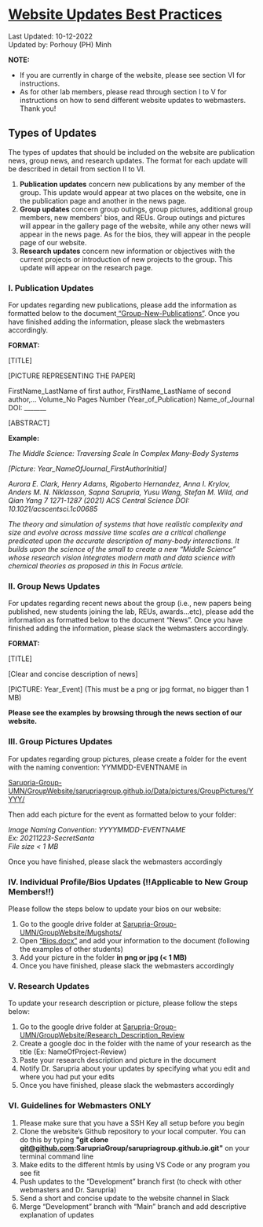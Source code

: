 # [Website Updates Best Practices](https://docs.google.com/document/d/16CKtHjKzPj2LLqS0tFQlL2jCTr1Omqot/edit)
Last Updated: 10-12-2022 <br/>
Updated by: Porhouy (PH) Minh

**NOTE:** <br/>
- If you are currently in charge of the website, please see section VI for instructions. 
- As for other lab members, please read through section I to V for instructions on how to send different website updates to webmasters. Thank you!

## Types of Updates

The types of updates that should be included on the website are publication news, group news, and research updates. The format for each update will be described in detail from section II to VI. 

1) **Publication updates** concern new publications by any member of the group. This update would appear at two places on the website, one in the publication page and another in the news page. 
2) **Group updates** concern group outings, group pictures, additional group members, new members' bios, and REUs. Group outings and pictures will appear in the gallery page of the website, while any other news will appear in the news page. As for the bios, they will appear in the people page of our website. 
3) **Research updates** concern new information or objectives with the current projects or introduction of new projects to the group. This update will appear on the research page.

### I. Publication Updates
For updates regarding new publications, please add the information as formatted below to the document[ “Group-New-Publications”](https://docs.google.com/document/d/1pgxeaMHtInkjudmMBUPGrDMKS3hh_7SpVVWQLvpx7No/edit). Once you have finished adding the information, please slack the webmasters accordingly. <br/>
 
**FORMAT:**

[TITLE]

[PICTURE REPRESENTING THE PAPER] 

FirstName_LastName of first author, FirstName_LastName of second author,… Volume_No Pages Number (Year_of_Publication) Name_of_Journal DOI: _______

[ABSTRACT] 

**Example:** 

*The Middle Science: Traversing Scale In Complex Many-Body Systems*

*[Picture: Year_NameOfJournal_FirstAuthorInitial]* 

*Aurora E. Clark, Henry Adams, Rigoberto Hernandez, Anna I. Krylov, Anders M. N. Niklasson, Sapna Sarupria, Yusu Wang, Stefan M. Wild, and Qian Yang 7 1271-1287 (2021) ACS Central Science DOI: 10.1021/acscentsci.1c00685*

*The theory and simulation of systems that have realistic complexity and size and evolve across massive time scales are a critical challenge predicated upon the accurate description of many-body interactions. It builds upon the science of the small to create a new “Middle Science” whose research vision integrates modern math and data science with chemical theories as proposed in this In Focus article.*


### II. Group News Updates
For updates regarding recent news about the group (i.e., new papers being published, new students joining the lab, REUs, awards…etc), please add the information as formatted below to the document “News”. Once you have finished adding the information, please slack the webmasters accordingly. <br/>
 
**FORMAT:**

[TITLE]

[Clear and concise description of news] 

[PICTURE: Year_Event] (This must be a png or jpg format, no bigger than 1 MB)

**Please see the examples by browsing through the news section of our website.**

### III. Group Pictures Updates
For updates regarding group pictures, please create a folder for the event with the naming convention: YYMMDD-EVENTNAME in 

[Sarupria-Group-UMN/GroupWebsite/sarupriagroup.github.io/Data/pictures/GroupPictures/YYYY/](https://drive.google.com/drive/u/0/folders/169D0ws69Q0orcba2Qd7UQKqVskeXfvTk) 

Then add each picture for the event as formatted below to your folder: 

*Image Naming Convention: YYYYMMDD-EVENTNAME* <br/>
*Ex: 20211223-SecretSanta* <br/>
*File size < 1 MB* <br/>

Once you have finished, please slack the webmasters accordingly

### IV. Individual Profile/Bios Updates (!!Applicable to New Group Members!!)
Please follow the steps below to update your bios on our website: 

1) Go to the google drive folder at [Sarupria-Group-UMN/GroupWebsite/Mugshots/](https://drive.google.com/drive/u/0/folders/169c-iK5Ownjo4DQcTRsIXFpzrEx4slci)
2) Open [“Bios.docx”](https://docs.google.com/document/d/1Bgc6u7CPnqRwjgWLsrhVi1sZADCCzKh1/edit?usp=share_link&ouid=114755699523492321653&rtpof=true&sd=true) and add your information to the document (following the examples of other students)
3) Add your picture in the folder **in png or jpg (< 1 MB)**
4) Once you have finished, please slack the webmasters accordingly

### V. Research Updates
To update your research description or picture, please follow the steps below: 

1) Go to the google drive folder at [Sarupria-Group-UMN/GroupWebsite/Research_Description_Review](https://drive.google.com/drive/u/0/folders/1zw-LJxLza1TrTtW2Cbut26tN3PhdJT_a)
2) Create a google doc in the folder with the name of your research as the title (Ex: NameOfProject-Review) 
3) Paste your research description and picture in the document 
4) Notify Dr. Sarupria about your updates by specifying what you edit and where you had put your edits
5) Once you have finished, please slack the webmasters accordingly

### VI. Guidelines for Webmasters ONLY
1) Please make sure that you have a SSH Key all setup before you begin
2) Clone the website’s Github repository to your local computer. You can do this by typing **"git clone git@github.com:SarupriaGroup/sarupriagroup.github.io.git"** on your terminal command line  
3) Make edits to the different htmls by using VS Code or any program you see fit
4) Push updates to the “Development” branch first (to check with other webmasters and Dr. Sarupria)
5) Send a short and concise update to the website channel in Slack
6) Merge “Development” branch with “Main” branch and add descriptive explanation of updates
